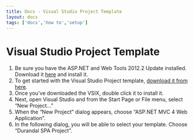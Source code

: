 ```yaml
---
title: Docs - Visual Studio Project Template
layout: docs
tags: ['docs','how to','setup']
---
```

# Visual Studio Project Template
#### 

1. Be sure you have the ASP.NET and Web Tools 2012.2 Update installed. Download it [here](http://go.microsoft.com/fwlink/?LinkId=282650) and install it.
2. To get started with the Visual Studio Project template, [download it from here](/version/latest/DurandalTemplate.vsix).
3. Once you've downloaded the VSIX, double click it to install it.
4. Next, open Visual Studio and from the Start Page or File menu, select “New Project…”
5. When the “New Project” dialog appears, choose “ASP.NET MVC 4 Web Application”.
6. In the following dialog, you will be able to select your template. Choose “Durandal SPA Project”.